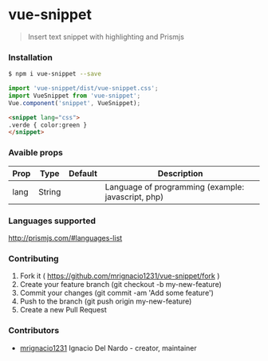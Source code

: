 # vue-snippet

> Insert text snippet with highlighting and Prismjs

### Installation

```bash
$ npm i vue-snippet --save
```
```javascript
import 'vue-snippet/dist/vue-snippet.css';
import VueSnippet from 'vue-snippet';
Vue.component('snippet', VueSnippet);
```
```html
<snippet lang="css">
.verde { color:green }
</snippet>
```
### Avaible props
| Prop        | Type    | Default | Description
|-------------|---------|---------|-------------------------------------------------------------|
| lang        | String  |         | Language of programming (example: javascript, php)                    
### Languages supported
 http://prismjs.com/#languages-list
 
### Contributing

1. Fork it ( https://github.com/mrignacio1231/vue-snippet/fork )
2. Create your feature branch (git checkout -b my-new-feature)
3. Commit your changes (git commit -am 'Add some feature')
4. Push to the branch (git push origin my-new-feature)
5. Create a new Pull Request

### Contributors

- [mrignacio1231](https://github.com/mrignacio1231) Ignacio Del Nardo - creator, maintainer